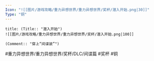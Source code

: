 ```yaml
---
Icon: "![[图片/游戏攻略/重力异想世界/重力异想世界/奖杯/潜入开始.png|30]]"
Type: "铜"
---
```

```ad-common-bronze-trophy
title: (Title:: "潜入开始")
![[图片/游戏攻略/重力异想世界/重力异想世界/奖杯/潜入开始.png|100]]

(Comment:: "穿上“间谍装”")
```

#重力异想世界/重力异想世界/奖杯/DLC/间谍篇 #奖杯 #铜
